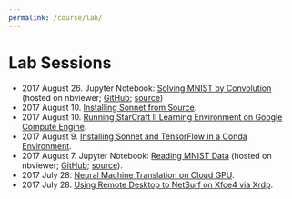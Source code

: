 ```yaml
---
permalink: /course/lab/
---
```

# Lab Sessions

* 2017 August 26. Jupyter Notebook: [Solving MNIST by Convolution](http://nbviewer.jupyter.org/url/realai.org/course/lab/solving-MNIST-by-convolution.ipynb) (hosted on nbviewer; [GitHub](https://github.com/real-ai/realai.org/blob/master/course/lab/solving-MNIST-by-convolution.ipynb); [source](http://realai.org/course/lab/solving-MNIST-by-convolution.ipynb)) 
* 2017 August 10. [Installing Sonnet from Source](http://realai.org/course/lab/sonnet-source/).
* 2017 August 10. [Running StarCraft II Learning Environment on Google Compute Engine](http://realai.org/course/lab/gce-sc2le/).
* 2017 August 9. [Installing Sonnet and TensorFlow in a Conda Environment](http://realai.org/course/lab/conda-tf-snt/).
* 2017 August 7. Jupyter Notebook: [Reading MNIST Data](http://nbviewer.jupyter.org/url/realai.org/course/lab/reading-MNIST-data.ipynb) (hosted on nbviewer; [GitHub](https://github.com/real-ai/realai.org/blob/master/course/lab/reading-MNIST-data.ipynb); [source](http://realai.org/course/lab/reading-MNIST-data.ipynb)).
* 2017 July 28. [Neural Machine Translation on Cloud GPU](http://realai.org/course/lab/gpu-tf-nmt/).
* 2017 July 28. [Using Remote Desktop to NetSurf on Xfce4 via Xrdp](http://realai.org/course/lab/rdp-netsurf-xfce4/).

